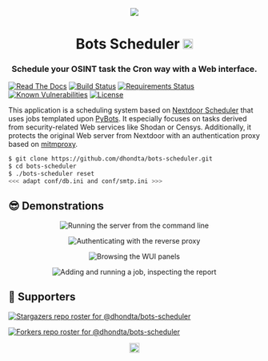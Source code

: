 <p align="center"><img src="https://github.com/dhondta/bots-scheduler/raw/master/docs/img/logo.png"></p>
<h1 align="center">Bots Scheduler <a href="https://twitter.com/intent/tweet?text=Bots Scheduler%20-%20A%20Web%20interface%20for%20scheduling%20cron-style%20OSINT%20tasks%20relying%20on%20Web%20services%20like%20Shodan,%20Censys%20or%20HaveIBeenPwned.%0D%0Ahttps%3a%2f%2fgithub%2ecom%2fdhondta%2fbots-scheduler%0D%0A&hashtags=python,cybersecurity,bots,infosec,webserver,cron,osint,taskscheduler,shodan,censys,haveibeenpwned"><img src="https://img.shields.io/badge/Tweet--lightgrey?logo=twitter&style=social" alt="Tweet" height="20"/></a></h1>
<h3 align="center">Schedule your OSINT task the Cron way with a Web interface.</h3>

[![Read The Docs](https://readthedocs.org/projects/bots-scheduler/badge/?version=latest)](https://bots-scheduler.readthedocs.io/en/latest/?badge=latest)
[![Build Status](https://travis-ci.com/dhondta/bots-scheduler.svg?branch=master)](https://travis-ci.com/dhondta/bots-scheduler)
[![Requirements Status](https://requires.io/github/dhondta/bots-scheduler/requirements.svg?branch=master)](https://requires.io/github/dhondta/bots-scheduler/requirements/?branch=master)
[![Known Vulnerabilities](https://snyk.io/test/github/dhondta/bots-scheduler/badge.svg?targetFile=requirements.txt)](https://snyk.io/test/github/dhondta/bots-scheduler?targetFile=requirements.txt)
[![License](https://img.shields.io/badge/license-AGPL%20v3-lightgrey.svg)](https://github.com/dhondta/bots-scheduler/blob/master/LICENSE)

This application is a scheduling system based on [Nextdoor Scheduler](https://github.com/Nextdoor/ndscheduler/) that uses jobs templated upon [PyBots](https://github.com/dhondta/pybots/). It especially focuses on tasks derived from security-related Web services like Shodan or Censys. Additionally, it protects the original Web server from Nextdoor with an authentication proxy based on [mitmproxy](https://github.com/mitmproxy/mitmproxy/).

```sh
$ git clone https://github.com/dhondta/bots-scheduler.git
$ cd bots-scheduler
$ ./bots-scheduler reset
<<< adapt conf/db.ini and conf/smtp.ini >>>
```

## :sunglasses: Demonstrations

<p align="center"><img src="https://raw.githubusercontent.com/dhondta/bots-scheduler/master/docs/demos/running-the-server.gif" alt="Running the server from the command line"></p>

<p align="center"><img src="https://raw.githubusercontent.com/dhondta/bots-scheduler/master/docs/demos/auth-proxy.gif" alt="Authenticating with the reverse proxy"></p>

<p align="center"><img src="https://raw.githubusercontent.com/dhondta/bots-scheduler/master/docs/demos/presentation.gif" alt="Browsing the WUI panels"></p>

<p align="center"><img src="https://raw.githubusercontent.com/dhondta/bots-scheduler/master/docs/demos/adding-and-running-jobs.gif" alt="Adding and running a job, inspecting the report"></p>


## :clap:  Supporters

[![Stargazers repo roster for @dhondta/bots-scheduler](https://reporoster.com/stars/dark/dhondta/bots-scheduler)](https://github.com/dhondta/bots-scheduler/stargazers)

[![Forkers repo roster for @dhondta/bots-scheduler](https://reporoster.com/forks/dark/dhondta/bots-scheduler)](https://github.com/dhondta/bots-scheduler/network/members)

<p align="center"><a href="#"><img src="https://img.shields.io/badge/Back%20to%20top--lightgrey?style=social" alt="Back to top" height="20"/></a></p>
